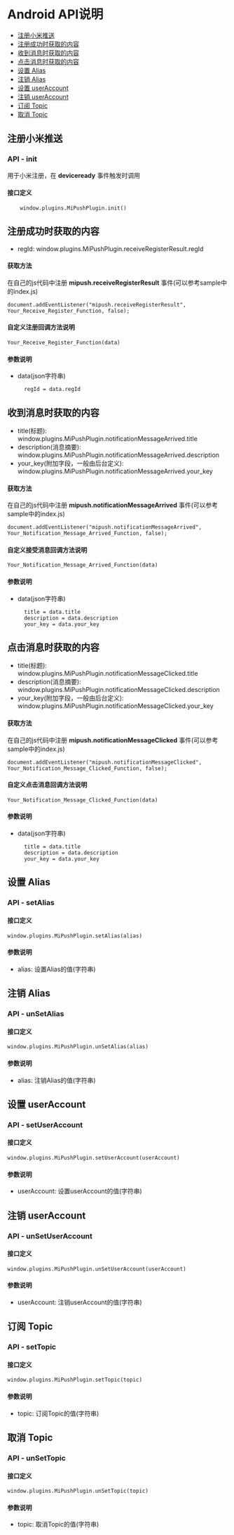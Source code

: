 # Android API说明

- [注册小米推送](#注册小米推送)
- [注册成功时获取的内容](#注册成功时获取的内容)
- [收到消息时获取的内容](#收到消息时获取的内容)
- [点击消息时获取的内容](#点击消息时获取的内容)
- [设置 Alias](#设置-Alias)
- [注销 Alias](#注销-Alias)
- [设置 userAccount](#设置-userAccount)
- [注销 userAccount](#注销-userAccount)
- [订阅 Topic](#订阅-Topic)
- [取消 Topic](#取消-Topic)
		
## 注册小米推送

### API - init

用于小米注册，在 **deviceready** 事件触发时调用

#### 接口定义

		window.plugins.MiPushPlugin.init()

## 注册成功时获取的内容

- regId:
	window.plugins.MiPushPlugin.receiveRegisterResult.regId

#### 获取方法

在自己的js代码中注册 **mipush.receiveRegisterResult** 事件(可以参考sample中的index.js)
	
	document.addEventListener("mipush.receiveRegisterResult", Your_Receive_Register_Function, false);

#### 自定义注册回调方法说明
	
	Your_Receive_Register_Function(data)

#### 参数说明

- data(json字符串)

		regId = data.regId

## 收到消息时获取的内容

- title(标题):
	window.plugins.MiPushPlugin.notificationMessageArrived.title
- description(消息摘要):
	window.plugins.MiPushPlugin.notificationMessageArrived.description
- your_key(附加字段，一般由后台定义):
	window.plugins.MiPushPlugin.notificationMessageArrived.your_key

#### 获取方法

在自己的js代码中注册 **mipush.notificationMessageArrived** 事件(可以参考sample中的index.js)
	
	document.addEventListener("mipush.notificationMessageArrived", Your_Notification_Message_Arrived_Function, false);

#### 自定义接受消息回调方法说明
	
	Your_Notification_Message_Arrived_Function(data)

#### 参数说明

- data(json字符串)

		title = data.title
		description = data.description
		your_key = data.your_key

## 点击消息时获取的内容

- title(标题):
	window.plugins.MiPushPlugin.notificationMessageClicked.title
- description(消息摘要):
	window.plugins.MiPushPlugin.notificationMessageClicked.description
- your_key(附加字段，一般由后台定义):
	window.plugins.MiPushPlugin.notificationMessageClicked.your_key

#### 获取方法

在自己的js代码中注册 **mipush.notificationMessageClicked** 事件(可以参考sample中的index.js)
	
	document.addEventListener("mipush.notificationMessageClicked", Your_Notification_Message_Clicked_Function, false);

#### 自定义点击消息回调方法说明
	
	Your_Notification_Message_Clicked_Function(data)

#### 参数说明

- data(json字符串)

		title = data.title
		description = data.description
		your_key = data.your_key


## 设置 Alias

### API - setAlias

#### 接口定义
		
	window.plugins.MiPushPlugin.setAlias(alias)

#### 参数说明

- alias: 设置Alias的值(字符串)


## 注销 Alias

### API - unSetAlias

#### 接口定义
		
	window.plugins.MiPushPlugin.unSetAlias(alias)

#### 参数说明

- alias: 注销Alias的值(字符串)


## 设置 userAccount

### API - setUserAccount

#### 接口定义
		
	window.plugins.MiPushPlugin.setUserAccount(userAccount)

#### 参数说明

- userAccount: 设置userAccount的值(字符串)


## 注销 userAccount

### API - unSetUserAccount

#### 接口定义
		
	window.plugins.MiPushPlugin.unSetUserAccount(userAccount)

#### 参数说明

- userAccount: 注销userAccount的值(字符串)


## 订阅 Topic

### API - setTopic

#### 接口定义
		
	window.plugins.MiPushPlugin.setTopic(topic)

#### 参数说明

- topic: 订阅Topic的值(字符串)


## 取消 Topic

### API - unSetTopic

#### 接口定义
		
	window.plugins.MiPushPlugin.unSetTopic(topic)

#### 参数说明

- topic: 取消Topic的值(字符串)